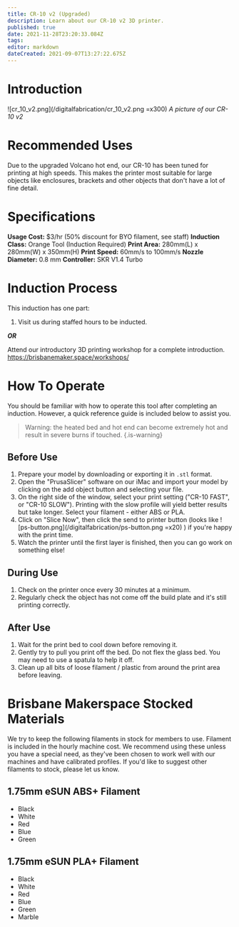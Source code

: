 ```yaml
---
title: CR-10 v2 (Upgraded)
description: Learn about our CR-10 v2 3D printer.
published: true
date: 2021-11-28T23:20:33.084Z
tags: 
editor: markdown
dateCreated: 2021-09-07T13:27:22.675Z
---
```


# Introduction
![cr_10_v2.png](/digitalfabrication/cr_10_v2.png =x300)
*A picture of our CR-10 v2*

# Recommended Uses
Due to the upgraded Volcano hot end, our CR-10 has been tuned for printing at high speeds. This makes the printer most suitable for large objects like enclosures, brackets and other objects that don't have a lot of fine detail.

# Specifications
**Usage Cost:** $3/hr (50% discount for BYO filament, see staff)
**Induction Class:** Orange Tool (Induction Required)
**Print Area:** 280mm(L) x 280mm(W) x 350mm(H)
**Print Speed:** 60mm/s to 100mm/s
**Nozzle Diameter:** 0.8 mm
**Controller:** SKR V1.4 Turbo 

# Induction Process
This induction has one part:

1. Visit us during staffed hours to be inducted.

***OR***

Attend our introductory 3D printing workshop for a complete introduction. https://brisbanemaker.space/workshops/

# How To Operate
You should be familiar with how to operate this tool after completing an induction. However, a quick reference guide is included below to assist you.

> Warning: the heated bed and hot end can become extremely hot and result in severe burns if touched.
{.is-warning}

## Before Use
1. Prepare your model by downloading or exporting it in `.stl` format.
2. Open the "PrusaSlicer" software on our iMac and import your model by clicking on the add object button and selecting your file.
3. On the right side of the window, select your print setting ("CR-10 FAST", or "CR-10 SLOW"). Printing with the slow profile will yield better results but take longer. Select your filament - either ABS or PLA.
4. Click on "Slice Now", then click the send to printer button (looks like ![ps-button.png](/digitalfabrication/ps-button.png =x20) ) if you're happy with the print time.
5. Watch the printer until the first layer is finished, then you can go work on something else!

## During Use
1. Check on the printer once every 30 minutes at a minimum.
2. Regularly check the object has not come off the build plate and it's still printing correctly.

## After Use
1. Wait for the print bed to cool down before removing it.
2. Gently try to pull you print off the bed. Do not flex the glass bed. You may need to use a spatula to help it off.
3. Clean up all bits of loose filament / plastic from around the print area before leaving.

# Brisbane Makerspace Stocked Materials
We try to keep the following filaments in stock for members to use. Filament is included in the hourly machine cost. We recommend using these unless you have a special need, as they've been chosen to work well with our machines and have calibrated profiles. If you'd like to suggest other filaments to stock, please let us know.

## 1.75mm eSUN ABS+ Filament
* Black
* White
* Red
* Blue
* Green

## 1.75mm eSUN PLA+ Filament
* Black
* White
* Red
* Blue
* Green
* Marble